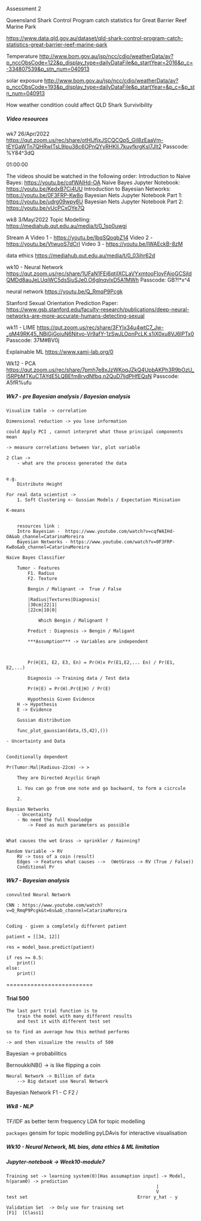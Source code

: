 
Assessment 2 

Queensland Shark Control Program catch statistics for Great Barrier Reef Marine Park

https://www.data.qld.gov.au/dataset/qld-shark-control-program-catch-statistics-great-barrier-reef-marine-park

Temperature
http://www.bom.gov.au/jsp/ncc/cdio/weatherData/av?p_nccObsCode=122&p_display_type=dailyDataFile&p_startYear=2016&p_c=-334807539&p_stn_num=040913

solar exposure
http://www.bom.gov.au/jsp/ncc/cdio/weatherData/av?p_nccObsCode=193&p_display_type=dailyDataFile&p_startYear=&p_c=&p_stn_num=040913

How weather condition could affect QLD Shark Survivibility


##### Video resources

wk7
26/Apr/2022
https://qut.zoom.us/rec/share/otHlJfjxJSCQCQp5_Gil8zEaaVm-tEYGaWTn7QHRwITsL9lpu38c6OPnQYyRHKIl.7kuvfkrgKsI7Jlt2
Passcode: %Y84^3dQ

01:00:00

The videos should be watched in the following order:
Introduction to Naive Bayes: https://youtu.be/cqfWAIHd-OA
Naive Bayes Jupyter Notebook: https://youtu.be/KedxB7Ci4UU
Introduction to Bayesian Networks: https://youtu.be/0F3FRP-Kw8o
Bayesian Nets Jupyter Notebook Part 1: https://youtu.be/udrg09wpy6U
Bayesian Nets Jupyter Notebook Part 2: https://youtu.be/vUcPCxOYe7Q


wk8
3/May/2022
Topic Modelling: https://mediahub.qut.edu.au/media/t/0_1sp0uwgj


Stream A
Video 1 - https://youtu.be/lbqSQoqbZ14
Video 2 - https://youtu.be/VtwuoS7dCrI
Video 3 - https://youtu.be/IWAEckB-8zM



data ethics
https://mediahub.qut.edu.au/media/t/0_03ihr62d

wk10 - Neural Network
https://qut.zoom.us/rec/share/1UFaN1FEj6qtjlXCLaVYxmtooFIoyFAjoGCSjIdQMDd8auJeLUqiWC5dsSiuSJe0.O6glnqvlxD5A1MWh
Passcode: GB?!*x^4

neural network
https://youtu.be/Q_RmqP9Pcgk

Stanford Sexual Orientation Prediction Paper: https://www.gsb.stanford.edu/faculty-research/publications/deep-neural-networks-are-more-accurate-humans-detecting-sexual


wk11 - LIME
https://qut.zoom.us/rec/share/3FYIx34u4wtC7_Jw-_gM49RK45_NBjGjGoiuN6Nitvo-Vr9afY-1zSwJLOpnPcLK.s1iX0xu8VJ6lPTx0
Passcode: 37M#BV0j

Explainable ML 
https://www.xami-lab.org/0

Wk12 - PCA
https://qut.zoom.us/rec/share/7pmh7e8xJzWKoqJZkQ4UpbAKPh3R9bOzU_I5RPbMTKuCTAYdE5LQBEfm8rvdNfbq.n2QuD7ljdPHfEQsN
Passcode: A5fR%ufu



##### Wk7 - pre Bayesian analysis / Bayesian analysis

    Visualize table -> correlation
    
    Dimensional reduction -> you lose information

    could Apply PCI , cannot interpret what those principal components mean

    -> measure correlations between Var, plot variable 

    2 Clan -> 
        - what are the process generated the data

    
    e.g.
        Distribute Height 

    For real data scientist -> 
        1. Soft Clustering <- Gussian Models / Expectation Minisation 

    K-means


        resources link : 
        Intro Bayesian -  https://www.youtube.com/watch?v=cqfWAIHd-OA&ab_channel=CatarinaMoreira  
        Bayesian Networks - https://www.youtube.com/watch?v=0F3FRP-Kw8o&ab_channel=CatarinaMoreira

    Naive Bayes Classifier

        Tumor - Features
            F1. Radius
            F2. Texture 

            Bengin / Malignant ->  True / False

            |Radius|Textures|Diagnosis|
            |30cm|22|1|
            |22cm|10|0|

                Which Bengin / Malignant ?

            Predict : Diagnosis -> Bengin / Maligant 

            ***Assumption*** -> Variables are independent



            Pr(H|E1, E2, E3, En) = Pr(H)x Pr(E1,E2,... En) / Pr(E1, E2,...)             

            Diagnosis -> Training data / Test data 

            Pr(H|E) = Pr(H).Pr(E|H) / Pr(E)

            Hypothesis Given Evidence
        H -> Hypothesis 
        E -> Evidence

        Gussian distribution

        func_plot_gaussian(data,(5,42),())

    - Uncertainty and Data

    
    Conditionally dependent  

    Pr(Tumor:Mal|Radious-22cm) -> > 

        They are Directed Acyclic Graph

        1. You can go from one note and go backward, to form a cicrcule

        2. 

    Baysian Networks 
        - Uncentainty 
        - No need the full Knowledge 
            -> Feed as much parameters as possible


    What causes the wet Grass -> sprinkler / Rainning?

    Random Variable -> RV
        RV -> toss of a coin (result) 
        Edges -> Features what causes -->  (WetGrass -> RV (True / False))
        Conditional Pr
        
##### Wk7 - Bayesian analysis

    convulted Neural Network

    CNN : https://www.youtube.com/watch?v=Q_RmqP9Pcgk&t=6s&ab_channel=CatarinaMoreira


    Coding - given a completely different patient

    patient = [[34, 12]]

    res = model_base.predict(patient)

    if res >= 0.5:
        print()
    else:
        print() 

=========================
#### Trial 500 
    The last part trial function is to 
        train the model with many different results
        and test it with different test set

    so to find an average how this method performs

    -> and then visualize the results of 500

Bayesian -> probabilitics

BernoukkiNB() -> is like flipping a coin

    Neural Network -> Billion of data
        --> Big dataset use Neural Network 

Bayesian Network
    F1 - C
    F2 /


##### Wk8 - NLP 

TF/IDF as better term frequency
LDA for topic modelling

`packages`
gensim for topic modelling
pyLDAvis for interactive visualisation

##### Wk10 - Neural Network, ML bias, data ethics & ML limitation
##### Jupyter-notebook -> Week10-module7
    Training set -> learning system(0)[Has assumaption input] -> Model, h(param0) -> prediction 
                                                            |
                                                            V
    test set                                         Error y_hat - y 

    Validation Set  -> Only use for training set 
    [F1]  [Class1]  


